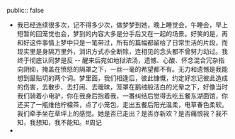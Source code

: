 public:: false

- 我已经连续很多次，记不得多少次，做梦梦到她，晚上睡觉会，午睡会，早上短暂的回笼觉也会，梦到的内容大多是分手后又在一起的场景。好笑的是，再和好这件事情上梦中只是一笔带过，所有的篇幅都留给了日常生活的片段，而现实里是身隔万里外，消讯方式亦全断除，连相见的念头都不曾努力动过。我终于彻底认同梦是反 -- 醒来后宛如地狱浓汤，遗憾、心酸、怀念混合冗杂指向阴抑，掩盖在愤怒的隔罩之下，一丝一毫的希望都不有。无力和遗憾是我能想到最贴切的两个词。梦里面，我们相逢后，彼此慷慨，约定好忘记彼此造成的伤害，去散步、去打闹、去暧昧，笼罩在鹅绒般洁白的光晕之下，好像当时我们骑着小电驴，你在我身后抱着我，一番纠结后觉得去吃五餐东湖面馆，你还买了一瓶维他柠檬茶，点了小笼包，走出五餐后阳光温柔，电草春色柔软。我们牵手坐在草坪上的感觉。她是否已走出？是否亦新欢？是否痛恨我？我不知，我想知，我不能知。#周记
-